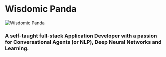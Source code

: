 # Wisdomic Panda
![Wisdomic Panda](https://github.com/robagwe/wisdomic-panda/blob/master/panda.png)


### A self-taught full-stack Application Developer with a passion for Conversational Agents (or NLP), Deep Neural Networks and Learning.

